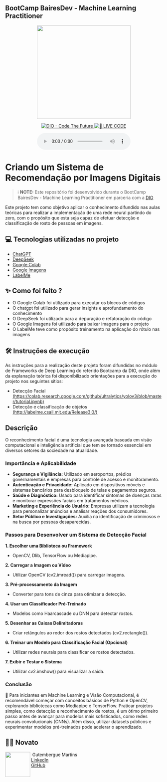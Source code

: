 ## BootCamp BairesDev - Machine Learning Practitioner


<p align="center">
<img 
    src="imagem/img_programmer_github.png"
    width="300"
/>
</p>

<p align="center">
<a href="https://dio.me/">
    <img 
        src="https://img.shields.io/badge/DIO-Code_The_Future-28DA77?logo=youtube" 
        alt="DIO - Code The Future">
</a>
<a href="https://dio.me/">
<img 
    src="https://img.shields.io/badge/🔴_LIVE_CODE-FF5E72" 
    alt="🔴 LIVE CODE">
</a>
</p>

<p align="center">
    
</p>

<div align="center">
    <audio src="output/podcast_editado.MP3" controls title="Podcast editado"></audio>
</div>

# Criando um Sistema de Recomendação por Imagens Digitais

 > ℹ️ **NOTE:** Este repositório foi desenvolvido durante o BootCamp BairesDev - Machine Learning Practitioner em parceria com a [DIO](https://dio.me)

Este projeto tem como objetivo aplicar o conhecimento difundido nas aulas teóricas para realizar a implementação de uma rede neural partindo do zero, com o propósito que esta seja capaz de efetuar detecção e classificação de rosto de pessoas em imagens.


## 💻 Tecnologias utilizadas no projeto

- [ChatGPT](https://chat.openai.com/)
- [DeepSeek](https://chat.deepseek.com/)
- [Google Colab](https://colab.google/)
- [Google Imagens](https://images.google.com/?hl=pt-br)
- [LabelMe](http://labelme.csail.mit.edu/Release3.0/)


## ✨ Como foi feito ?

- O Google Colab foi utilizado para executar os blocos de códigos
- O chatgpt foi utilizado para gerar insights e aprofundamento do conhecimento
- O DeepSeek foi utilizado para a depuração e refatoração do código
- O Google Imagens foi utilizado para baixar imagens para o projeto
- O LabelMe teve como propósito treinamento na aplicação do rótulo nas imagens

## 🛠️ Instruções de execução

As instruções para a realização deste projeto foram difundidas no módulo de Frameworks de Deep Learning do referido Bootcamp da DIO, onde além da explanação teórica foi disponibilizado orientações para a execução do projeto nos seguintes sítios:
- Detecção Facial
[(https://colab.research.google.com/github/ultralytics/yolov3/blob/master/tutorial.ipynb)](https://colab.research.google.com/drive/1QnC7lV7oVFk5OZCm75fqbLAfD9qBy9bw?usp=sharing )
- Detecção e classificação de objetos<br>
[(http://labelme.csail.mit.edu/Release3.0/)](https://colab.research.google.com/drive/1xdjyBiY75MAVRSjgmiqI7pbRLn58VrbE?usp=sharing )

## Descrição

O reconhecimento facial é uma tecnologia avançada baseada em visão computacional e inteligência artificial que tem se tornado essencial em diversos setores da sociedade na atualidade.

### Importância e Aplicabilidade

- **Segurança e Vigilância:** Utilizado em aeroportos, prédios governamentais e empresas para controle de acesso e monitoramento.
- **Autenticação e Privacidade:** Aplicado em dispositivos móveis e sistemas bancários para desbloqueio de telas e pagamentos seguros.
- **Saúde e Diagnóstico:** Usado para identificar sintomas de doenças raras e monitorar expressões faciais em tratamentos médicos.
- **Marketing e Experiência do Usuário:** Empresas utilizam a tecnologia para personalizar anúncios e analisar reações dos consumidores.
- **Setor Público e Investigações:** Auxilia na identificação de criminosos e na busca por pessoas desaparecidas.

### Passos para Desenvolver um Sistema de Detecção Facial

**1. Escolher uma Biblioteca ou Framework**<br>
- OpenCV, Dlib, TensorFlow ou Mediapipe.<br>
    
**2. Carregar a Imagem ou Vídeo**<br>
- Utilizar OpenCV (cv2.imread()) para carregar imagens.<br>
    
**3. Pré-processamento da Imagem**<br>
- Converter para tons de cinza para otimizar a detecção.<br>
    
**4. Usar um Classificador Pré-Treinado**<br>
- Modelos como Haarcascade ou DNN para detectar rostos.<br>
    
**5. Desenhar as Caixas Delimitadoras**<br>
- Criar retângulos ao redor dos rostos detectados (cv2.rectangle()).<br>
    
**6. Treinar um Modelo para Classificação Facial (Opcional)**<br>
- Utilizar redes neurais para classificar os rostos detectados.<br>

**7. Exibir e Testar o Sistema**<br>
- Utilizar cv2.imshow() para visualizar a saída.<br>


### Conclusão

🚀 Para iniciantes em Machine Learning e Visão Computacional, é recomendável começar com conceitos básicos de Python e OpenCV, explorando bibliotecas como Mediapipe e TensorFlow. Praticar projetos simples, como detecção e reconhecimento de rostos, é um ótimo primeiro passo antes de avançar para modelos mais sofisticados, como redes neurais convolucionais (CNNs). Além disso, utilizar datasets públicos e experimentar modelos pré-treinados pode acelerar o aprendizado.

## 👨‍💻 Novato

<p>
    <img 
      align=left 
      margin=10 
      width=80 
      src="https://cdn.jsdelivr.net/gh/alohe/avatars/png/memo_30.png"
</p>
<p>
    &nbspGutembergue Martins<br>
    <a href="https://www.linkedin.com/in/gutembergue-martins-38336a59" target="_blank">LinkedIn</a><br>
    <a href="https://github.com/gutembergue-martins" target="_blank">GitHub</a>
    
</p>
    
<br/><br/>
